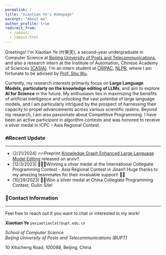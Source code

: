 ```yaml
---
permalink: /
title: "Xiaotian Ye's Homepage"
excerpt: "About me"
author_profile: true
redirect_from: 
  - /about/
  - /about.html
---
```


Greetings! I'm Xiaotian Ye (叶笑天), a second-year undergraduate in Computer Science at [Beijing University of Posts and Telecommunications](https://www.bupt.edu.cn/), and also a research intern at the Institute of Automation, Chinese Academy of Sciences [(CASIA)](http://english.ia.cas.cn/). I'm an intern student at [CRIPAC](http://cripac.ia.ac.cn/en/EN/volumn/home.shtml), [NLPR](http://www.nlpr.ia.ac.cn/en/), where I am fortunate to be advised by [Prof. Shu Wu](http://shuwu.name/).

Currently, my research interests primarily focus on **Large Language Models, particularly on the knowledge editing of LLMs**, and aim to explore **AI for Science** in the future. My enthusiasm lies in maximizing the benefits of artificial intelligence and unlocking the vast potential of large language models, and I am particularly intrigued by the prospect of harnessing their capacity to propel advancements across various scientific realms. Beyond my research, I am also passionate about Competitive Programming. I have been an active participant in algorithm contests and was honored to receive a silver medal in ICPC - Asia Regional Contest.

### 🔥Recent Update

---

- [2/21/2024] 🔥🔥Preprint [Knowledge Graph Enhanced Large Language Model Editing](https://arxiv.org/abs/2402.13593) released on arxiv!!
- [12/3/2023] 🍾🍾🍾Winning a silver medal at the International Collegiate Programming Contest - Asia Regional Contest in Jinan!! Huge thanks to my amazing teammates for their invaluable support! 🥈👏
- [10/29/2023] 🎉🎉Won a silver medal at China Collegiate Programming Contest, Guilin Site! 



### 👋Contact Information

---

Feel free to reach out if you want to chat or interested in my work!

<div class="notice">
<p><b>Xiaotian Ye    </b>
     <code id="mail">yexiaotian[at)bupt.edu.cn</code></p>
<p class="institute"><i>School of Computer Science<br/></i>
<i>Beijing University of Posts and Telecommunications (BUPT)</i></p>
<p>10 Xitucheng Road, 100088, Beijing, China</p>
</div>



<script type="text/javascript" src="//rf.revolvermaps.com/0/0/6.js?i=5uedg0o5dld&amp;m=1&amp;c=ffc000&amp;cr1=ffffff&amp;f=times_new_roman&amp;l=0&amp;bv=100" async="async"></script>
